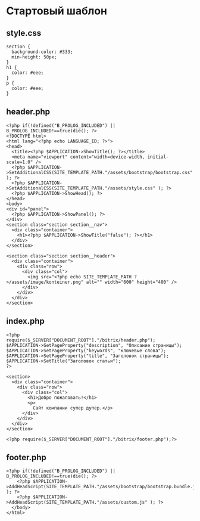 # Стартовый шаблон

## style.css

    section {
      background-color: #333;
      min-height: 50px;
    }
    h1 {
      color: #eee;
    }
    p {
      color: #eee;
    }

## header.php

    <?php if(!defined("B_PROLOG_INCLUDED") || B_PROLOG_INCLUDED!==true)die(); ?>
    <!DOCTYPE html>
    <html lang="<?php echo LANGUAGE_ID; ?>">
    <head>
      <title><?php $APPLICATION->ShowTitle(); ?></title>
      <meta name="viewport" content="width=device-width, initial-scale=1.0" />
      <?php $APPLICATION->SetAdditionalCSS(SITE_TEMPLATE_PATH."/assets/bootstrap/bootstrap.css" ); ?>
      <?php $APPLICATION->SetAdditionalCSS(SITE_TEMPLATE_PATH."/assets/style.css" ); ?>
      <?php $APPLICATION->ShowHead(); ?>
    </head>
    <body>
    <div id="panel">
      <?php $APPLICATION->ShowPanel(); ?>
    </div>
    <section class="section section__nav">
      <div class="container">
        <h1><?php $APPLICATION->ShowTitle("false"); ?></h1>
      </div>
    </section>

    <section class="section section__header">
      <div class="container">
        <div class="row">
          <div class="col">
            <img src="<?php echo SITE_TEMPLATE_PATH ?>/assets/image/konteiner.png" alt="" width="600" height="400" />
          </div>
        </div>
      </div>
    </section>

## index.php

    <?php
    require($_SERVER["DOCUMENT_ROOT"]."/bitrix/header.php");
    $APPLICATION->SetPageProperty("description", "Описание страницы");
    $APPLICATION->SetPageProperty("keywords", "ключевые слова");
    $APPLICATION->SetPageProperty("title", "Заголовок страницы");
    $APPLICATION->SetTitle("Заголовок статьи");
    ?>

    <section>
      <div class="container">
        <div class="row">
          <div class="col">
            <h1>Добро пожаловать!</h1>
            <p>
              Сайт компании супер дупер.</p>
          </div>
        </div>
      </div>
    </section>

    <?php require($_SERVER["DOCUMENT_ROOT"]."/bitrix/footer.php");?>

## footer.php

    <?php if(!defined("B_PROLOG_INCLUDED") || B_PROLOG_INCLUDED!==true)die(); ?>
        <?php $APPLICATION->AddHeadScript(SITE_TEMPLATE_PATH."/assets/bootstrap/bootstrap.bundle.js" ); ?>
        <?php $APPLICATION->AddHeadScript(SITE_TEMPLATE_PATH."/assets/custom.js" ); ?>
      </body>
    </html>
